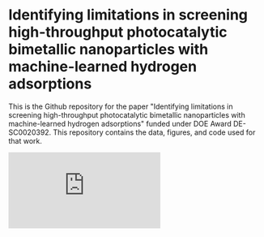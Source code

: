 # Identifying limitations in screening high-throughput photocatalytic bimetallic nanoparticles with machine-learned hydrogen adsorptions

This is the Github repository for the paper "Identifying limitations in screening high-throughput photocatalytic bimetallic nanoparticles with machine-learned hydrogen adsorptions" funded under DOE Award DE-SC0020392. This repository contains the data, figures, and code used for that work. 

![Figure demonstrating the primary workflow used in this paper](https://github.com/ulissigroup/DOE_HER/blob/main/figures/fig_3.pdf?raw=true)
